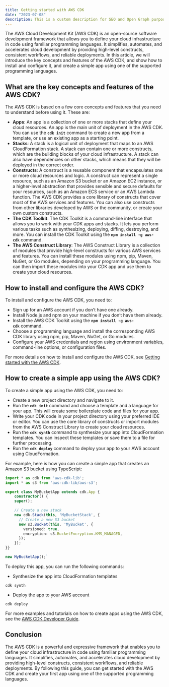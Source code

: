 ```yaml
---
title: Getting started with AWS CDK
date: "2023-07-08"
description: This is a custom description for SEO and Open Graph purposes, rather than the default generated excerpt. Simply add a description field to the frontmatter.
---
```


The AWS Cloud Development Kit (AWS CDK) is an open-source software development framework that allows you to define your cloud infrastructure in code using familiar programming languages. It simplifies, automates, and accelerates cloud development by providing high-level constructs, consistent workflows, and reliable deployments. In this article, we will introduce the key concepts and features of the AWS CDK, and show how to install and configure it, and create a simple app using one of the supported programming languages.

## What are the key concepts and features of the AWS CDK?

The AWS CDK is based on a few core concepts and features that you need to understand before using it. These are:

- **Apps**: An app is a collection of one or more stacks that define your cloud resources. An app is the main unit of deployment in the AWS CDK. You can use the **`cdk init`** command to create a new app from a template, or use an existing app as a starting point.
- **Stacks**: A stack is a logical unit of deployment that maps to an AWS CloudFormation stack. A stack can contain one or more constructs, which are the building blocks of your cloud infrastructure. A stack can also have dependencies on other stacks, which means that they will be deployed in the correct order.
- **Constructs**: A construct is a reusable component that encapsulates one or more cloud resources and logic. A construct can represent a single resource, such as an Amazon S3 bucket or an Amazon EC2 instance, or a higher-level abstraction that provides sensible and secure defaults for your resources, such as an Amazon ECS service or an AWS Lambda function. The AWS CDK provides a core library of constructs that cover most of the AWS services and features. You can also use constructs from other libraries developed by AWS or the community, or create your own custom constructs.
- **The CDK Toolkit**: The CDK Toolkit is a command-line interface that allows you to work with your CDK apps and stacks. It lets you perform various tasks such as synthesizing, deploying, diffing, destroying, and more. You can install the CDK Toolkit using the **`npm install -g aws-cdk`** command.
- **The AWS Construct Library**: The AWS Construct Library is a collection of modules that provide high-level constructs for various AWS services and features. You can install these modules using npm, pip, Maven, NuGet, or Go modules, depending on your programming language. You can then import these modules into your CDK app and use them to create your cloud resources.

## How to install and configure the AWS CDK?

To install and configure the AWS CDK, you need to:

- Sign up for an AWS account if you don’t have one already.
- Install Node.js and npm on your machine if you don’t have them already.
- Install the AWS CDK Toolkit using the **`npm install -g aws-cdk`** command.
- Choose a programming language and install the corresponding AWS CDK library using npm, pip, Maven, NuGet, or Go modules.
- Configure your AWS credentials and region using environment variables, command-line options, or configuration files.

For more details on how to install and configure the AWS CDK, see [Getting started with the AWS CDK](https://docs.aws.amazon.com/cdk/v2/guide/getting_started.html).

## How to create a simple app using the AWS CDK?

To create a simple app using the AWS CDK, you need to:

- Create a new project directory and navigate to it.
- Run the **`cdk init`** command and choose a template and a language for your app. This will create some boilerplate code and files for your app.
- Write your CDK code in your project directory using your preferred IDE or editor. You can use the core library of constructs or import modules from the AWS Construct Library to create your cloud resources.
- Run the **`cdk synth`** command to synthesize your app into CloudFormation templates. You can inspect these templates or save them to a file for further processing.
- Run the **`cdk deploy`** command to deploy your app to your AWS account using CloudFormation.

For example, here is how you can create a simple app that creates an Amazon S3 bucket using TypeScript:

```typescript
import * as cdk from 'aws-cdk-lib';
import * as s3 from 'aws-cdk-lib/aws-s3';

export class MyBucketApp extends cdk.App {
    constructor() {
    super();

    // Create a new stack
    new cdk.Stack(this, 'MyBucketStack', {
      // Create a new S3 bucket
      new s3.Bucket(this, 'MyBucket', {
        versioned: true,
        encryption: s3.BucketEncryption.KMS_MANAGED,
      });
    });
}}

new MyBucketApp();`
```

To deploy this app, you can run the following commands:

- Synthesize the app into CloudFormation templates

```
cdk synth
```

- Deploy the app to your AWS account

```
cdk deploy
```

For more examples and tutorials on how to create apps using the AWS CDK, see the [AWS CDK Developer Guide](https://docs.aws.amazon.com/cdk/v2/guide/home.html).

## Conclusion

The AWS CDK is a powerful and expressive framework that enables you to define your cloud infrastructure in code using familiar programming languages. It simplifies, automates, and accelerates cloud development by providing high-level constructs, consistent workflows, and reliable deployments. By following this guide, you can get started with the AWS CDK and create your first app using one of the supported programming languages.
